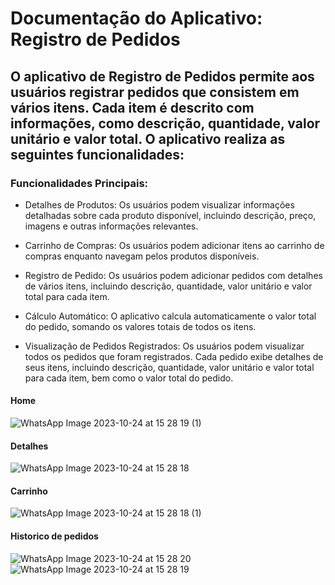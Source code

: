 # Documentação  do Aplicativo: Registro de Pedidos

## O aplicativo de Registro de Pedidos permite aos usuários registrar pedidos que consistem em vários itens. Cada item é descrito com informações, como descrição, quantidade, valor unitário e valor total. O aplicativo realiza as seguintes funcionalidades:

### Funcionalidades Principais:

- Detalhes de Produtos: Os usuários podem visualizar informações detalhadas sobre cada produto disponível, incluindo descrição, preço, imagens e outras informações relevantes.

- Carrinho de Compras: Os usuários podem adicionar itens ao carrinho de compras enquanto navegam pelos produtos disponíveis.

- Registro de Pedido: Os usuários podem adicionar pedidos com detalhes de vários itens, incluindo descrição, quantidade, valor unitário e valor total para cada item.

- Cálculo Automático: O aplicativo calcula automaticamente o valor total do pedido, somando os valores totais de todos os itens.

- Visualização de Pedidos Registrados: Os usuários podem visualizar todos os pedidos que foram registrados. Cada pedido exibe detalhes de seus itens, incluindo descrição, quantidade, valor unitário e valor total para cada item, bem como o valor total do pedido.

#### Home
![WhatsApp Image 2023-10-24 at 15 28 19 (1)](https://github.com/john-lobo/faca-seu-pedido/assets/72818815/482aa5d6-fab0-40c0-9de7-dd48ad0b86e3)

#### Detalhes
![WhatsApp Image 2023-10-24 at 15 28 18](https://github.com/john-lobo/faca-seu-pedido/assets/72818815/2f600de6-e9d4-42d6-baff-d4b8db1d9615)

#### Carrinho
![WhatsApp Image 2023-10-24 at 15 28 18 (1)](https://github.com/john-lobo/faca-seu-pedido/assets/72818815/187c9a97-e7d7-4183-b1a7-3b0e3b0f1fdc)

#### Historico de pedidos
![WhatsApp Image 2023-10-24 at 15 28 20](https://github.com/john-lobo/faca-seu-pedido/assets/72818815/f2c3cfff-564a-443f-96c7-0569d28bb3db)
![WhatsApp Image 2023-10-24 at 15 28 19](https://github.com/john-lobo/faca-seu-pedido/assets/72818815/3b928e21-652a-49a4-8116-cfa0ad9ff277)
